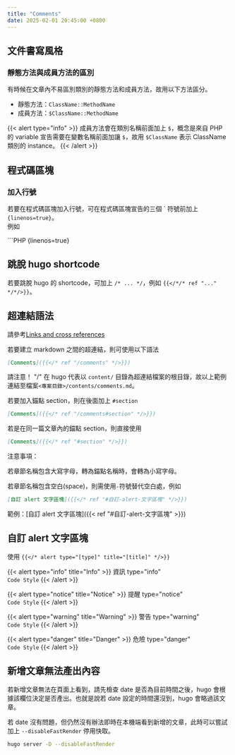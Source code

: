 ```yaml
---
title: "Comments"
date: 2025-02-01 20:45:00 +0800
---
```


## 文件書寫風格

### 靜態方法與成員方法的區別

有時候在文章內不易區別類別的靜態方法和成員方法，故用以下方法區分。

- 靜態方法：`ClassName::MethodName`
- 成員方法：`$ClassName::MethodName`

{{< alert type="info" >}}
成員方法會在類別名稱前面加上 `$`，概念是來自 PHP 的 variable 宣告需要在變數名稱前面加讓 `$`，故用 `$ClassName` 表示 ClassName 類別的 instance。
{{< /alert >}}

## 程式碼區塊

### 加入行號

若要在程式碼區塊加入行號，可在程式碼區塊宣告的三個 \` 符號前加上 `{linenos=true}`。  
例如

\`\`\`PHP {linenos=true}

## 跳脫 hugo shortcode

若要跳脫 hugo 的 shortcode，可加上 `/* ... */`，例如 `{{</*/* ref "..." */*/>}}`。

## 超連結語法

請參考[Links and cross references](https://gohugo.io/content-management/cross-references/)

若要建立 markdown 之間的超連結，則可使用以下語法

```markdown
[Comments]({{</* ref "/comments" */>}})
```

請注意！ "/" 在 hugo 代表以 `content/` 目錄為超連結檔案的根目錄，故以上範例連結至檔案`<專案目錄>/contents/comments.md`。

若要加入錨點 section，則在後面加上 `#section`

```markdown
[Comments]({{</* ref "/comments#section" */>}})
```

若是在同一篇文章內的錨點 section，則直接使用

```markdown
[Comments]({{</* ref "#section" */>}})
```

注意事項：

若章節名稱包含大寫字母，轉為錨點名稱時，會轉為小寫字母。

若章節名稱包含空白(space)，則需使用`-`符號替代空白處，例如

```markdown
[自訂 alert 文字區塊]({{</* ref "#自訂-alert-文字區塊" */>}})
```

範例：[自訂 alert 文字區塊]({{< ref "#自訂-alert-文字區塊" >}})

## 自訂 alert 文字區塊

使用 `{{</* alert type="[type]" title="[title]" */>}}`

{{< alert type="info" title="Info" >}}
資訊
type="info"  
`Code Style`
{{< /alert >}}

{{< alert type="notice" title="Notice" >}}
提醒
type="notice"  
`Code Style`
{{< /alert >}}

{{< alert type="warning" title="Warning" >}}
警告
type="warning"  
`Code Style`
{{< /alert >}}

{{< alert type="danger" title="Danger" >}}
危險
type="danger"  
`Code Style`
{{< /alert >}}

## 新增文章無法產出內容

若新增文章無法在頁面上看到，請先檢查 date 是否為目前時間之後，hugo 會根據該欄位決定是否產出。也就是說若 date 設定的時間還沒到，hugo 會略過該文章。

若 date 沒有問題，但仍然沒有辦法即時在本機端看到新增的文章，此時可以嘗試加上 `--disableFastRender` 停用快取。

```bash
hugo server -D --disableFastRender
```
